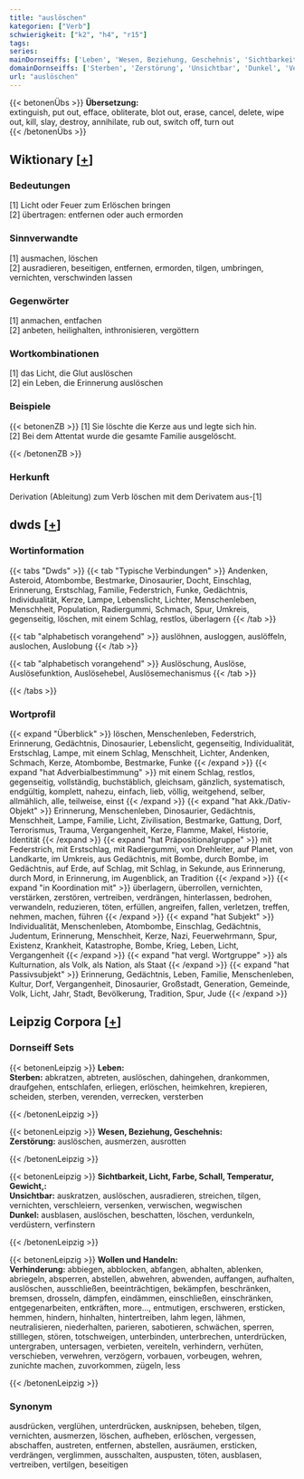 ```yaml
---
title: "auslöschen"
kategorien: ["Verb"]
schwierigkeit: ["k2", "h4", "r15"]
tags:
series:
mainDornseiffs: ['Leben', 'Wesen, Beziehung, Geschehnis', 'Sichtbarkeit, Licht, Farbe, Schall, Temperatur, Gewicht,', 'Wollen und Handeln']
domainDornseiffs: ['Sterben', 'Zerstörung', 'Unsichtbar', 'Dunkel', 'Verhinderung']
url: "auslöschen"
---
```


{{< betonenÜbs >}}
**Übersetzung:**  
extinguish, put out, efface, obliterate, blot out, erase, cancel, delete, wipe out, kill, slay, destroy, annihilate, rub out, switch  off, turn  out  
{{< /betonenÜbs >}}

## Wiktionary [[+](https://de.wiktionary.org/wiki/auslöschen)]

### Bedeutungen
[1] Licht oder Feuer zum Erlöschen bringen  
[2] übertragen: entfernen oder auch ermorden  

### Sinnverwandte
[1] ausmachen, löschen  
[2] ausradieren, beseitigen, entfernen, ermorden, tilgen, umbringen, vernichten, verschwinden lassen  

### Gegenwörter
[1] anmachen, entfachen  
[2] anbeten, heilighalten, inthronisieren, vergöttern  

### Wortkombinationen
[1] das Licht, die Glut auslöschen  
[2] ein Leben, die Erinnerung auslöschen  

### Beispiele
{{< betonenZB >}}
[1] Sie löschte die Kerze aus und legte sich hin.  
[2] Bei dem Attentat wurde die gesamte Familie ausgelöscht.  

{{< /betonenZB >}}
### Herkunft
Derivation (Ableitung) zum Verb löschen mit dem Derivatem aus-[1]  



## dwds [[+](https://www.dwds.de/wb/auslöschen)]

### Wortinformation
{{< tabs "Dwds" >}}
{{< tab "Typische Verbindungen" >}}
Andenken, Asteroid, Atombombe, Bestmarke, Dinosaurier, Docht, Einschlag, Erinnerung, Erstschlag, Familie, Federstrich, Funke, Gedächtnis, Individualität, Kerze, Lampe, Lebenslicht, Lichter, Menschenleben, Menschheit, Population, Radiergummi, Schmach, Spur, Umkreis, gegenseitig, löschen, mit einem Schlag, restlos, überlagern
{{< /tab >}}

{{< tab "alphabetisch vorangehend" >}}
auslöhnen, ausloggen, auslöffeln, auslochen, Auslobung
{{< /tab >}}

{{< tab "alphabetisch vorangehend" >}}
Auslöschung, Auslöse, Auslösefunktion, Auslösehebel, Auslösemechanismus
{{< /tab >}}

{{< /tabs >}}

### Wortprofil
{{< expand "Überblick" >}} löschen, Menschenleben, Federstrich, Erinnerung, Gedächtnis, Dinosaurier, Lebenslicht, gegenseitig, Individualität, Erstschlag, Lampe, mit einem Schlag, Menschheit, Lichter, Andenken, Schmach, Kerze, Atombombe, Bestmarke, Funke {{< /expand >}}
{{< expand "hat Adverbialbestimmung" >}} mit einem Schlag, restlos, gegenseitig, vollständig, buchstäblich, gleichsam, gänzlich, systematisch, endgültig, komplett, nahezu, einfach, lieb, völlig, weitgehend, selber, allmählich, alle, teilweise, einst {{< /expand >}}
{{< expand "hat Akk./Dativ-Objekt" >}} Erinnerung, Menschenleben, Dinosaurier, Gedächtnis, Menschheit, Lampe, Familie, Licht, Zivilisation, Bestmarke, Gattung, Dorf, Terrorismus, Trauma, Vergangenheit, Kerze, Flamme, Makel, Historie, Identität {{< /expand >}}
{{< expand "hat Präpositionalgruppe" >}} mit Federstrich, mit Erstschlag, mit Radiergummi, von Drehleiter, auf Planet, von Landkarte, im Umkreis, aus Gedächtnis, mit Bombe, durch Bombe, im Gedächtnis, auf Erde, auf Schlag, mit Schlag, in Sekunde, aus Erinnerung, durch Mord, in Erinnerung, im Augenblick, an Tradition {{< /expand >}}
{{< expand "in Koordination mit" >}} überlagern, überrollen, vernichten, verstärken, zerstören, vertreiben, verdrängen, hinterlassen, bedrohen, verwandeln, reduzieren, töten, erfüllen, angreifen, fallen, verletzen, treffen, nehmen, machen, führen {{< /expand >}}
{{< expand "hat Subjekt" >}} Individualität, Menschenleben, Atombombe, Einschlag, Gedächtnis, Judentum, Erinnerung, Menschheit, Kerze, Nazi, Feuerwehrmann, Spur, Existenz, Krankheit, Katastrophe, Bombe, Krieg, Leben, Licht, Vergangenheit {{< /expand >}}
{{< expand "hat vergl. Wortgruppe" >}} als Kulturnation, als Volk, als Nation, als Staat {{< /expand >}}
{{< expand "hat Passivsubjekt" >}} Erinnerung, Gedächtnis, Leben, Familie, Menschenleben, Kultur, Dorf, Vergangenheit, Dinosaurier, Großstadt, Generation, Gemeinde, Volk, Licht, Jahr, Stadt, Bevölkerung, Tradition, Spur, Jude {{< /expand >}}

## Leipzig Corpora [[+](https://corpora.uni-leipzig.de/en/res?word=auslöschen&corpusId=deu_newscrawl-public_2018)]

### Dornseiff Sets
{{< betonenLeipzig >}}
**Leben:**  
**Sterben:** abkratzen, abtreten, auslöschen, dahingehen, drankommen, draufgehen, entschlafen, erliegen, erlöschen, heimkehren, krepieren, scheiden, sterben, verenden, verrecken, versterben  

{{< /betonenLeipzig >}}


{{< betonenLeipzig >}}
**Wesen, Beziehung, Geschehnis:**  
**Zerstörung:** auslöschen, ausmerzen, ausrotten  

{{< /betonenLeipzig >}}


{{< betonenLeipzig >}}
**Sichtbarkeit, Licht, Farbe, Schall, Temperatur, Gewicht,:**  
**Unsichtbar:** auskratzen, auslöschen, ausradieren, streichen, tilgen, vernichten, verschleiern, versenken, verwischen, wegwischen  
**Dunkel:** ausblasen, auslöschen, beschatten, löschen, verdunkeln, verdüstern, verfinstern  

{{< /betonenLeipzig >}}


{{< betonenLeipzig >}}
**Wollen und Handeln:**  
**Verhinderung:** abbiegen, abblocken, abfangen, abhalten, ablenken, abriegeln, absperren, abstellen, abwehren, abwenden, auffangen, aufhalten, auslöschen, ausschließen, beeinträchtigen, bekämpfen, beschränken, bremsen, drosseln, dämpfen, eindämmen, einschließen, einschränken, entgegenarbeiten, entkräften, more..., entmutigen, erschweren, ersticken, hemmen, hindern, hinhalten, hintertreiben, lahm legen, lähmen, neutralisieren, niederhalten, parieren, sabotieren, schwächen, sperren, stilllegen, stören, totschweigen, unterbinden, unterbrechen, unterdrücken, untergraben, untersagen, verbieten, vereiteln, verhindern, verhüten, verschieben, verwehren, verzögern, vorbauen, vorbeugen, wehren, zunichte machen, zuvorkommen, zügeln, less  

{{< /betonenLeipzig >}}

### Synonym
ausdrücken, verglühen, unterdrücken, ausknipsen, beheben, tilgen, vernichten, ausmerzen, löschen, aufheben, erlöschen, vergessen, abschaffen, austreten, entfernen, abstellen, ausräumen, ersticken, verdrängen, verglimmen, ausschalten, auspusten, töten, ausblasen, vertreiben, vertilgen, beseitigen

